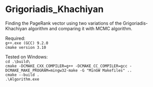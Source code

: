 # Grigoriadis_Khachiyan
Finding the PageRank vector using two variations of the Grigoriadis-Khachiyan algorithm and comparing it with MCMC algorithm.

Required:  
```g++.exe (GCC) 9.2.0```  
```cmake version 3.10```  


Tested on Windows:  
```cd .\build\```  
```cmake -DCMAKE_CXX_COMPILER=g++ -DCMAKE_CC_COMPILER=gcc -DCMAKE_MAKE_PROGRAM=mingw32-make -G "MinGW Makefiles" ..```  
```cmake --build .```  
```.\Algorithm.exe```  
